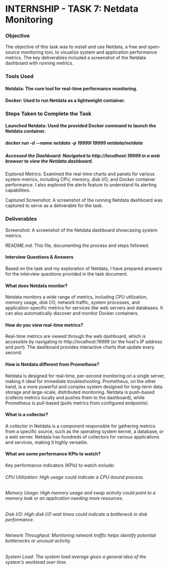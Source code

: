 # INTERNSHIP - TASK 7: Netdata Monitoring
### Objective
The objective of this task was to install and use Netdata, a free and open-source monitoring tool, to visualize system and application performance metrics. The key deliverables included a screenshot of the Netdata dashboard with running metrics.

### Tools Used
#### Netdata: The core tool for real-time performance monitoring.

#### Docker: Used to run Netdata as a lightweight container.

### Steps Taken to Complete the Task
#### Launched Netdata: Used the provided Docker command to launch the Netdata container.

##### docker run -d --name netdata -p 19999:19999 netdata/netdata

##### Accessed the Dashboard: Navigated to http://localhost:19999 in a web browser to view the Netdata dashboard.

Explored Metrics: Examined the real-time charts and panels for various system metrics, including CPU, memory, disk I/O, and Docker container performance. I also explored the alerts feature to understand its alerting capabilities.

Captured Screenshot: A screenshot of the running Netdata dashboard was captured to serve as a deliverable for the task.

### Deliverables
Screenshot: A screenshot of the Netdata dashboard showcasing system metrics.

README.md: This file, documenting the process and steps followed.

#### Interview Questions & Answers
Based on the task and my exploration of Netdata, I have prepared answers for the interview questions provided in the task document.

#### What does Netdata monitor?
Netdata monitors a wide range of metrics, including CPU utilization, memory usage, disk I/O, network traffic, system processes, and application-specific metrics for services like web servers and databases. It can also automatically discover and monitor Docker containers.

#### How do you view real-time metrics?
Real-time metrics are viewed through the web dashboard, which is accessible by navigating to http://localhost:19999 (or the host's IP address and port). The dashboard provides interactive charts that update every second.

#### How is Netdata different from Prometheus?
Netdata is designed for real-time, per-second monitoring on a single server, making it ideal for immediate troubleshooting. Prometheus, on the other hand, is a more powerful and complex system designed for long-term data storage and large-scale, distributed monitoring. Netdata is push-based (collects metrics locally and pushes them to the dashboard), while Prometheus is pull-based (pulls metrics from configured endpoints).

#### What is a collector?
A collector in Netdata is a component responsible for gathering metrics from a specific source, such as the operating system kernel, a database, or a web server. Netdata has hundreds of collectors for various applications and services, making it highly versatile.

#### What are some performance KPIs to watch?
Key performance indicators (KPIs) to watch include:

###### CPU Utilization: High usage could indicate a CPU-bound process.

###### Memory Usage: High memory usage and swap activity could point to a memory leak or an application needing more resources.

###### Disk I/O: High disk I/O wait times could indicate a bottleneck in disk performance.

###### Network Throughput: Monitoring network traffic helps identify potential bottlenecks or unusual activity.

###### System Load: The system load average gives a general idea of the system's workload over time.

